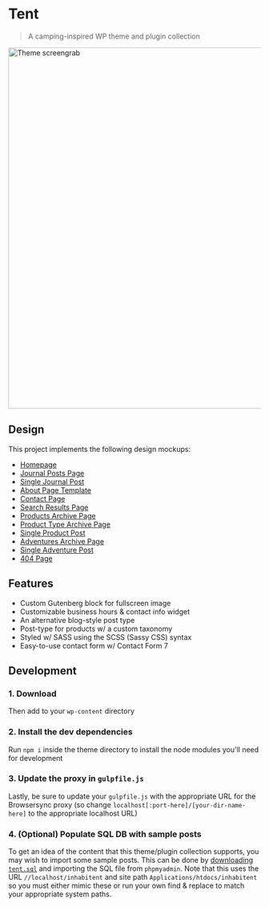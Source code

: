# Tent

> A camping-inspired WP theme and plugin collection

<img src="https://user-images.githubusercontent.com/38357771/63648215-39bade80-c6e1-11e9-9a08-599f754bcef9.gif" alt="Theme screengrab" width="720"/>

## Design

This project implements the following design mockups:

- [Homepage](https://user-images.githubusercontent.com/38357771/61754568-933d8f80-ad68-11e9-8e5f-82a269c2d1f9.png)
- [Journal Posts Page](https://user-images.githubusercontent.com/38357771/61754581-9b95ca80-ad68-11e9-99db-64bb0b6b5fc4.png)
- [Single Journal Post](https://user-images.githubusercontent.com/38357771/61754600-bbc58980-ad68-11e9-8293-dd311dee6e0b.png)
- [About Page Template](https://user-images.githubusercontent.com/38357771/61754620-cc75ff80-ad68-11e9-8a42-5dee4be3d253.png)
- [Contact Page](https://user-images.githubusercontent.com/38357771/61754636-de57a280-ad68-11e9-8c5f-b687bff9db09.png)
- [Search Results Page](https://user-images.githubusercontent.com/38357771/61754696-0fd06e00-ad69-11e9-8365-8ed256541cba.png)
- [Products Archive Page](https://user-images.githubusercontent.com/38357771/61754644-e6174700-ad68-11e9-8336-279428cf6cd2.png)
- [Product Type Archive Page](https://user-images.githubusercontent.com/38357771/61754647-e6afdd80-ad68-11e9-9eaa-f92b5513c930.png)
- [Single Product Post](https://user-images.githubusercontent.com/38357771/61754649-e879a100-ad68-11e9-99a5-8be98de05c97.png)
- [Adventures Archive Page](https://user-images.githubusercontent.com/38357771/61754700-1a8b0300-ad69-11e9-9afc-d0a88d3379a6.png)
- [Single Adventure Post](https://user-images.githubusercontent.com/38357771/61754703-1c54c680-ad69-11e9-860c-3d1587453e5a.png)
- [404 Page](https://user-images.githubusercontent.com/38357771/61754726-342c4a80-ad69-11e9-969f-675b84df2563.png)

## Features

- Custom Gutenberg block for fullscreen image
- Customizable business hours & contact info widget
- An alternative blog-style post type
- Post-type for products w/ a custom taxonomy
- Styled w/ SASS using the SCSS (Sassy CSS) syntax
- Easy-to-use contact form w/ Contact Form 7

## Development

### 1. Download

Then add to your `wp-content` directory

### 2. Install the dev dependencies

Run `npm i` inside the theme directory to install the node modules you'll need for development

### 3. Update the proxy in `gulpfile.js`

Lastly, be sure to update your `gulpfile.js` with the appropriate URL for the Browsersync proxy (so change `localhost[:port-here]/[your-dir-name-here]` to the appropriate localhost URL)

### 4. (Optional) Populate SQL DB with sample posts

To get an idea of the content that this theme/plugin collection supports, you may wish to import some sample posts. This can be done by [downloading `tent.sql`](https://gist.github.com/shwilliam/612f04ed3a897c38d24f146e7bba654e) and importing the SQL file from `phpmyadmin`. Note that this uses the URL `//localhost/inhabitent` and site path `Applications/htdocs/inhabitent` so you must either mimic these or run your own find & replace to match your appropriate system paths.
